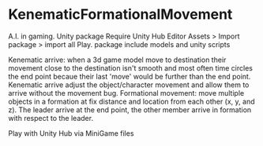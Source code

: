 # KenematicFormationalMovement
A.I. in gaming.
Unity package
Require Unity Hub Editor
Assets > Import package > import all
Play.
package include models and unity scripts

Kenematic arrive: when a 3d game model move to destination their movement close to the destination isn't smooth and most often time circles the end point becaue their last 'move' would be further than the end point. Kenematic arrive adjust the object/character movement and allow them to arrive without the movement bug. 
Formational movement: move multiple objects in a formation at fix distance and location from each other (x, y, and z). The leader arrive at the end point, the other member arrive in formation with respect to the leader.

Play with Unity Hub via MiniGame files
